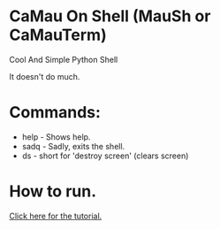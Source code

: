 # CaMau On Shell (MauSh or CaMauTerm)
Cool And Simple Python Shell

It doesn't do much.

# Commands:
- help - Shows help.
- sadq - Sadly, exits the shell.
- ds - short for 'destroy screen' (clears screen)
# How to run.

[Click here for the tutorial.](https://github.com/Dv5n/camauterm/RUN.md)
